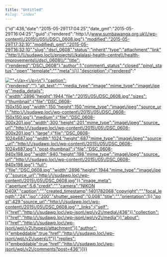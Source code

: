 ```yaml
---
title: "Untitled"
#slug: "index"
---
```


{"id":436,"date":"2015-05-29T17:04:25","date\_gmt":"2015-05-29T16:04:25","guid":{"rendered":"http:\\/\\/www.sumbawanga.org.uk\\/wp-content\\/2015\\/05\\/DSC\_0608.jpg"},"modified":"2015-05-29T17:32:10","modified\_gmt":"2015-05-29T16:32:10","slug":"dsc\_0608","status":"inherit","type":"attachment","link":"http:\\/\\/sudawp.loc\\/projects\\/kalalasi-health-centre\\/health-improvements\\/dsc\_0608\\/","title":{"rendered":"DSC\_0608"},"author":1,"comment\_status":"closed","ping\_status":"open","template":"","meta":\[\],"description":{"rendered":"

[![\"\"](\"http:\/\/sudawp.loc\/wp-content\/2015\/05\/DSC_0608-300x201.jpg\")<\\/a><\\/p>\\n"},"caption":{"rendered":""},"alt\_text":"","media\_type":"image","mime\_type":"image\\/jpeg","media\_details":{"width":2896,"height":1944,"file":"2015\\/05\\/DSC\_0608.jpg","sizes":{"thumbnail":{"file":"DSC\_0608-150x150.jpg","width":150,"height":150,"mime\_type":"image\\/jpeg","source\_url":"http:\\/\\/sudawp.loc\\/wp-content\\/2015\\/05\\/DSC\_0608-150x150.jpg"},"medium":{"file":"DSC\_0608-300x201.jpg","width":300,"height":201,"mime\_type":"image\\/jpeg","source\_url":"http:\\/\\/sudawp.loc\\/wp-content\\/2015\\/05\\/DSC\_0608-300x201.jpg"},"large":{"file":"DSC\_0608-1024x687.jpg","width":1024,"height":687,"mime\_type":"image\\/jpeg","source\_url":"http:\\/\\/sudawp.loc\\/wp-content\\/2015\\/05\\/DSC\_0608-1024x687.jpg"},"post-thumbnail":{"file":"DSC\_0608-940x198.jpg","width":940,"height":198,"mime\_type":"image\\/jpeg","source\_url":"http:\\/\\/sudawp.loc\\/wp-content\\/2015\\/05\\/DSC\_0608-940x198.jpg"},"full":{"file":"DSC\_0608.jpg","width":2896,"height":1944,"mime\_type":"image\\/jpeg","source\_url":"http:\\/\\/sudawp.loc\\/wp-content\\/2015\\/05\\/DSC\_0608.jpg"}},"image\_meta":{"aperture":5.6,"credit":"","camera":"NIKON D40X","caption":"","created\_timestamp":1401782068,"copyright":"","focal\_length":"24","iso":"200","shutter\_speed":"0.008","title":"","orientation":1}},"post":429,"source\_url":"http:\\/\\/sudawp.loc\\/wp-content\\/2015\\/05\\/DSC\_0608.jpg","\_links":{"self":\[{"href":"http:\\/\\/sudawp.loc\\/wp-json\\/wp\\/v2\\/media\\/436"}\],"collection":\[{"href":"http:\\/\\/sudawp.loc\\/wp-json\\/wp\\/v2\\/media"}\],"about":\[{"href":"http:\\/\\/sudawp.loc\\/wp-json\\/wp\\/v2\\/types\\/attachment"}\],"author":\[{"embeddable":true,"href":"http:\\/\\/sudawp.loc\\/wp-json\\/wp\\/v2\\/users\\/1"}\],"replies":\[{"embeddable":true,"href":"http:\\/\\/sudawp.loc\\/wp-json\\/wp\\/v2\\/comments?post=436"}\]}}](http:\/\/sudawp.loc\/wp-content\/2015\/05\/DSC_0608.jpg)